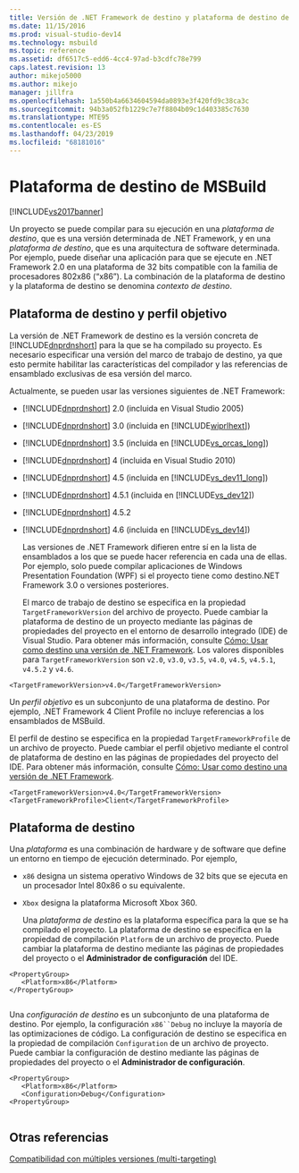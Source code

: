 ```yaml
---
title: Versión de .NET Framework de destino y plataforma de destino de MSBuild | Microsoft Docs
ms.date: 11/15/2016
ms.prod: visual-studio-dev14
ms.technology: msbuild
ms.topic: reference
ms.assetid: df6517c5-edd6-4cc4-97ad-b3cdfc78e799
caps.latest.revision: 13
author: mikejo5000
ms.author: mikejo
manager: jillfra
ms.openlocfilehash: 1a550b4a6634604594da0893e3f420fd9c38ca3c
ms.sourcegitcommit: 94b3a052fb1229c7e7f8804b09c1d403385c7630
ms.translationtype: MTE95
ms.contentlocale: es-ES
ms.lasthandoff: 04/23/2019
ms.locfileid: "68181016"
---
```

# <a name="msbuild-target-framework-and-target-platform"></a>Plataforma de destino de MSBuild
[!INCLUDE[vs2017banner](../includes/vs2017banner.md)]

Un proyecto se puede compilar para su ejecución en una *plataforma de destino*, que es una versión determinada de .NET Framework, y en una *plataforma de destino*, que es una arquitectura de software determinada.  Por ejemplo, puede diseñar una aplicación para que se ejecute en .NET Framework 2.0 en una plataforma de 32 bits compatible con la familia de procesadores 802x86 (“x86”). La combinación de la plataforma de destino y la plataforma de destino se denomina *contexto de destino*.  
  
## <a name="target-framework-and-profile"></a>Plataforma de destino y perfil objetivo  
 La versión de .NET Framework de destino es la versión concreta de [!INCLUDE[dnprdnshort](../includes/dnprdnshort-md.md)] para la que se ha compilado su proyecto. Es necesario especificar una versión del marco de trabajo de destino, ya que esto permite habilitar las características del compilador y las referencias de ensamblado exclusivas de esa versión del marco.  
  
 Actualmente, se pueden usar las versiones siguientes de .NET Framework:  
  
- [!INCLUDE[dnprdnshort](../includes/dnprdnshort-md.md)] 2.0 (incluida en Visual Studio 2005)  
  
- [!INCLUDE[dnprdnshort](../includes/dnprdnshort-md.md)] 3.0 (incluida en [!INCLUDE[wiprlhext](../includes/wiprlhext-md.md)])  
  
- [!INCLUDE[dnprdnshort](../includes/dnprdnshort-md.md)] 3.5 (incluida en [!INCLUDE[vs_orcas_long](../includes/vs-orcas-long-md.md)])  
  
- [!INCLUDE[dnprdnshort](../includes/dnprdnshort-md.md)] 4 (incluida en Visual Studio 2010)  
  
- [!INCLUDE[dnprdnshort](../includes/dnprdnshort-md.md)] 4.5 (incluida en [!INCLUDE[vs_dev11_long](../includes/vs-dev11-long-md.md)])  
  
- [!INCLUDE[dnprdnshort](../includes/dnprdnshort-md.md)] 4.5.1 (incluida en [!INCLUDE[vs_dev12](../includes/vs-dev12-md.md)])  
  
- [!INCLUDE[dnprdnshort](../includes/dnprdnshort-md.md)] 4.5.2  
  
- [!INCLUDE[dnprdnshort](../includes/dnprdnshort-md.md)] 4.6 (incluida en [!INCLUDE[vs_dev14](../includes/vs-dev14-md.md)])  
  
  Las versiones de .NET Framework difieren entre sí en la lista de ensamblados a los que se puede hacer referencia en cada una de ellas. Por ejemplo, solo puede compilar aplicaciones de Windows Presentation Foundation (WPF) si el proyecto tiene como destino.NET Framework 3.0 o versiones posteriores.  
  
  El marco de trabajo de destino se especifica en la propiedad `TargetFrameworkVersion` del archivo de proyecto. Puede cambiar la plataforma de destino de un proyecto mediante las páginas de propiedades del proyecto en el entorno de desarrollo integrado (IDE) de Visual Studio. Para obtener más información, consulte [Cómo: Usar como destino una versión de .NET Framework](../ide/how-to-target-a-version-of-the-dotnet-framework.md). Los valores disponibles para `TargetFrameworkVersion` son `v2.0`, `v3.0`, `v3.5`, `v4.0`, `v4.5`, `v4.5.1`, `v4.5.2` y `v4.6`.  
  
```  
<TargetFrameworkVersion>v4.0</TargetFrameworkVersion>  
```  
  
 Un *perfil objetivo* es un subconjunto de una plataforma de destino. Por ejemplo, .NET Framework 4 Client Profile no incluye referencias a los ensamblados de MSBuild.  
  
 El perfil de destino se especifica en la propiedad `TargetFrameworkProfile` de un archivo de proyecto. Puede cambiar el perfil objetivo mediante el control de plataforma de destino en las páginas de propiedades del proyecto del IDE. Para obtener más información, consulte [Cómo: Usar como destino una versión de .NET Framework](../ide/how-to-target-a-version-of-the-dotnet-framework.md).  
  
```  
<TargetFrameworkVersion>v4.0</TargetFrameworkVersion>  
<TargetFrameworkProfile>Client</TargetFrameworkProfile>  
```  
  
## <a name="target-platform"></a>Plataforma de destino  
 Una *plataforma* es una combinación de hardware y de software que define un entorno en tiempo de ejecución determinado. Por ejemplo,  
  
- `x86` designa un sistema operativo Windows de 32 bits que se ejecuta en un procesador Intel 80x86 o su equivalente.  
  
- `Xbox` designa la plataforma Microsoft Xbox 360.  
  
  Una *plataforma de destino* es la plataforma específica para la que se ha compilado el proyecto. La plataforma de destino se especifica en la propiedad de compilación `Platform` de un archivo de proyecto. Puede cambiar la plataforma de destino mediante las páginas de propiedades del proyecto o el **Administrador de configuración** del IDE.  
  
```  
<PropertyGroup>  
   <Platform>x86</Platform>  
</PropertyGroup>  
  
```  
  
 Una *configuración de destino* es un subconjunto de una plataforma de destino. Por ejemplo, la configuración `x86``Debug` no incluye la mayoría de las optimizaciones de código. La configuración de destino se especifica en la propiedad de compilación `Configuration` de un archivo de proyecto. Puede cambiar la configuración de destino mediante las páginas de propiedades del proyecto o el **Administrador de configuración**.  
  
```  
<PropertyGroup>  
   <Platform>x86</Platform>  
   <Configuration>Debug</Configuration>  
<PropertyGroup>  
  
```  
  
## <a name="see-also"></a>Otras referencias  
 [Compatibilidad con múltiples versiones (multi-targeting)](../msbuild/msbuild-multitargeting-overview.md)
